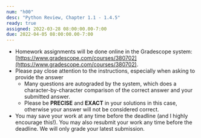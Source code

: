 ```yaml
---
num: "h00"
desc: "Python Review, Chapter 1.1 - 1.4.5"
ready: true
assigned: 2022-03-28 08:00:00.00-7:00
due: 2022-04-05 08:00:00.00-7:00
---
```


* Homework assignments will be done online in the Gradescope system: [https://www.gradescope.com/courses/380702](https://www.gradescope.com/courses/380702).
* Please pay close attention to the instructions, especially when asking to provide the answer
	* Many questions are autograded by the system, which does a character-by-character comparison of the correct answer and your submitted answer.
	* Please be **PRECISE** and **EXACT** in your solutions in this case, otherwise your answer will not be considered correct.
* You may save your work at any time before the deadline (and I highly encourage this!). You may also resubmit your work any time before the deadline. We will only grade your latest submission.
